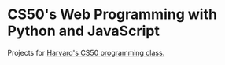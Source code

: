 # CS50's Web Programming with Python and JavaScript
Projects for [Harvard's CS50 programming class.](https://cs50.harvard.edu/web/2020/)